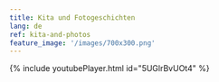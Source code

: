 ```yaml
---
title: Kita und Fotogeschichten
lang: de
ref: kita-and-photos
feature_image: '/images/700x300.png'
---
```



{% include youtubePlayer.html id="5UGlrBvUOt4" %}
